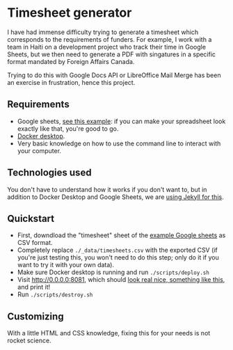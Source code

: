 Timesheet generator
=====

I have had immense difficulty trying to generate a timesheet which corresponds to the requirements of funders. For example, I work with a team in Haiti on a development project who track their time in Google Sheets, but we then need to generate a PDF with singatures in a specific format mandated by Foreign Affairs Canada.

Trying to do this with Google Docs API or LibreOffice Mail Merge has been an exercise in frustration, hence this project.

Requirements
-----

* Google sheets, [see this example](https://docs.google.com/spreadsheets/d/1lfjIoTKzx6xQs1hDsLWBGUQcQhPVLC20h5jXkryTTEM/edit#gid=0): if you can make your spreadsheet look exactly like that, you're good to go.
* [Docker desktop](https://www.docker.com/products/docker-desktop).
* Very basic knowledge on how to use the command line to interact with your computer.

Technologies used
-----

You don't have to understand how it works if you don't want to, but in addition to Docker Desktop and Google Sheets, we are [using Jekyll for this](https://jekyllrb.com).

Quickstart
-----

* First, downdload the "timesheet" sheet of the [example Google sheets](https://docs.google.com/spreadsheets/d/1lfjIoTKzx6xQs1hDsLWBGUQcQhPVLC20h5jXkryTTEM/edit#gid=0) as CSV format.
* Completely replace `./_data/timesheets.csv` with the exported CSV (if you're just testing this, you won't need to do this step; only do it if you want to try it with your own data).
* Make sure Docker desktop is running and run `./scripts/deploy.sh`
* Visit http://0.0.0.0:8081, which should [look real nice, something like this](http://timesheet-generator-example.dcycle.com), and print it!
* Run `./scripts/destroy.sh`

Customizing
-----

With a little HTML and CSS knowledge, fixing this for your needs is not rocket science.
